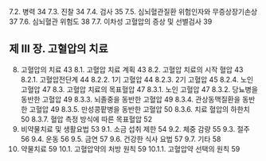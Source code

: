 7.2. 병력
<PAGE>34
7.3. 진찰
<PAGE>34
7.4. 검사
<PAGE>35
7.5. 심뇌혈관질환 위험인자와 무증상장기손상
<PAGE>37
7.6. 심뇌혈관 위험도
<PAGE>38
7.7. 이차성 고혈압의 증상 및 선별검사
<PAGE>39

## 제 III 장. 고혈압의 치료
8. 고혈압의 치료
<PAGE>43
    8.1. 고혈압 치료 계획
    <PAGE>43
    8.2. 고혈압 치료의 시작 혈압
    <PAGE>43
        8.2.1. 고혈압전단계
        <PAGE>44
        8.2.2. 1기 고혈압
        <PAGE>44
        8.2.3. 2기 고혈압
        <PAGE>45
        8.2.4. 노인 고혈압
        <PAGE>47
    8.3. 고혈압 치료의 목표혈압
    <PAGE>47
        8.3.1. 노인 고혈압
        <PAGE>47
        8.3.2. 당뇨병을 동반한 고혈압
        <PAGE>49
        8.3.3. 뇌졸중을 동반한 고혈압
        <PAGE>49
        8.3.4. 관상동맥질환을 동반한 고혈압
        <PAGE>49
        8.3.5. 만성콩팥병을 동반한 고혈압
        <PAGE>50
        8.3.6. 치료 혈압의 하한치
        <PAGE>50
        8.3.7. 혈압 측정 방식에 따른 목표혈압
        <PAGE>52
9. 비약물치료 및 생활요법
<PAGE>53
    9.1. 소금 섭취 제한
    <PAGE>54
    9.2. 체중 감량
    <PAGE>55
    9.3. 절주
    <PAGE>56
    9.4. 운동
    <PAGE>56
    9.5. 금연
    <PAGE>57
    9.6. 건강한 식사 요법
    <PAGE>57
    9.7. 기타
    <PAGE>58
10. 약물치료
<PAGE>59
    10.1. 고혈압약의 처방 원칙
    <PAGE>59
        10.1.1. 고혈압약 선택의 원칙
        <PAGE>59